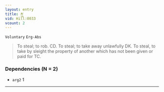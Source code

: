 ```yaml
---
layout: entry
title: རྐུ་
vid: Hill:0033
vcount: 2
---
```

`Voluntary` `Erg-Abs`
> To steal; to rob\.
 CD\.
To steal; to take away unlawfully DK\.
To steal, to take by sleight the property of another which has not been given or paid for TC\.

### Dependencies (N = 2)
* `arg2` 1

---

